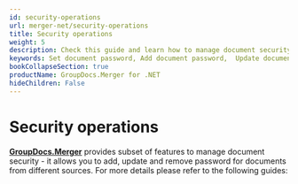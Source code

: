 ```yaml
---
id: security-operations
url: merger-net/security-operations
title: Security operations
weight: 5
description: Check this guide and learn how to manage document security for PDF, Word, Excel, PowerPoint file types - add password, update password, remove password using GroupDocs.Merger for .NET.
keywords: Set document password, Add document password,  Update document password, Remove document password
bookCollapseSection: true
productName: GroupDocs.Merger for .NET
hideChildren: False
---
```

# Security operations

[**GroupDocs.Merger**](https://products.groupdocs.com/merger/net) provides subset of features to manage document security - it allows you to add, update and remove password for documents from different sources. For more details please refer to the following guides:
